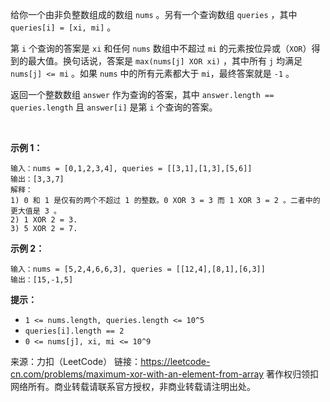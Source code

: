给你一个由非负整数组成的数组 ```nums``` 。另有一个查询数组 ```queries``` ，其中 ```queries[i] = [xi, mi]``` 。

第 ```i``` 个查询的答案是 ```xi``` 和任何 ```nums``` 数组中不超过 ```mi``` 的元素按位异或（```XOR```）得到的最大值。换句话说，答案是 ```max(nums[j] XOR xi)``` ，其中所有 ```j``` 均满足 ```nums[j] <= mi``` 。如果 ```nums``` 中的所有元素都大于 ```mi```，最终答案就是 ```-1``` 。

返回一个整数数组 ```answer``` 作为查询的答案，其中 ```answer.length == queries.length``` 且 ```answer[i]``` 是第 ```i``` 个查询的答案。

 

**示例 1：**
```
输入：nums = [0,1,2,3,4], queries = [[3,1],[1,3],[5,6]]
输出：[3,3,7]
解释：
1) 0 和 1 是仅有的两个不超过 1 的整数。0 XOR 3 = 3 而 1 XOR 3 = 2 。二者中的更大值是 3 。
2) 1 XOR 2 = 3.
3) 5 XOR 2 = 7.
```
**示例 2：**
```
输入：nums = [5,2,4,6,6,3], queries = [[12,4],[8,1],[6,3]]
输出：[15,-1,5]
```

**提示：**

* ```1 <= nums.length, queries.length <= 10^5```
* ```queries[i].length == 2```
* ```0 <= nums[j], xi, mi <= 10^9```

来源：力扣（LeetCode）
链接：https://leetcode-cn.com/problems/maximum-xor-with-an-element-from-array
著作权归领扣网络所有。商业转载请联系官方授权，非商业转载请注明出处。
